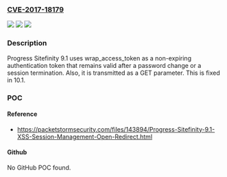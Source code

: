 ### [CVE-2017-18179](https://cve.mitre.org/cgi-bin/cvename.cgi?name=CVE-2017-18179)
![](https://img.shields.io/static/v1?label=Product&message=n%2Fa&color=blue)
![](https://img.shields.io/static/v1?label=Version&message=n%2Fa&color=blue)
![](https://img.shields.io/static/v1?label=Vulnerability&message=n%2Fa&color=brighgreen)

### Description

Progress Sitefinity 9.1 uses wrap_access_token as a non-expiring authentication token that remains valid after a password change or a session termination. Also, it is transmitted as a GET parameter. This is fixed in 10.1.

### POC

#### Reference
- https://packetstormsecurity.com/files/143894/Progress-Sitefinity-9.1-XSS-Session-Management-Open-Redirect.html

#### Github
No GitHub POC found.

